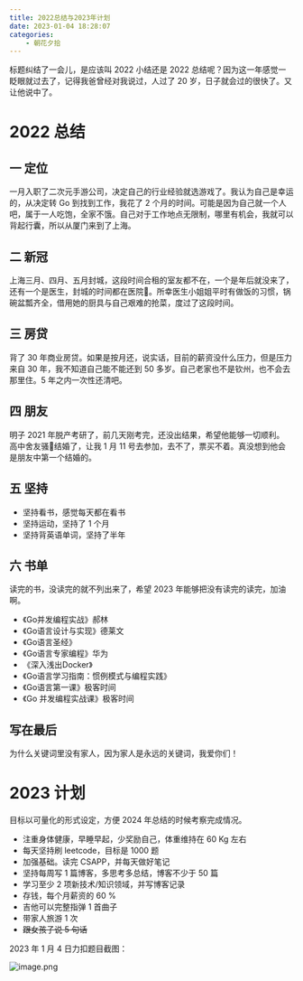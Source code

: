 ```yaml
---
title: 2022总结与2023年计划
date: 2023-01-04 18:28:07
categories: 
    - 朝花夕拾
---
```


标题纠结了一会儿，是应该叫 2022 小结还是 2022 总结呢？因为这一年感觉一眨眼就过去了，记得我爸曾经对我说过，人过了 20 岁，日子就会过的很快了。又让他说中了。
# 2022 总结
## 一 定位
一月入职了二次元手游公司，决定自己的行业经验就选游戏了。我认为自己是幸运的，从决定转 Go 到找到工作，我花了 2 个月的时间。可能是因为自己就一个人吧，属于一人吃饱，全家不饿。自己对于工作地点无限制，哪里有机会，我就可以背起行囊，所以从厦门来到了上海。
## 二 新冠
上海三月、四月、五月封城，这段时间合租的室友都不在，一个是年后就没来了，还有一个是医生，封城的时间都在医院🏥。所幸医生小姐姐平时有做饭的习惯，锅碗盆瓢齐全，借用她的厨具与自己艰难的抢菜，度过了这段时间。
## 三 房贷
背了 30 年商业房贷。如果是按月还，说实话，目前的薪资没什么压力，但是压力来自 30 年，我不知道自己能不能还到 50 多岁。自己老家也不是钦州，也不会去那里住。5 年之内一次性还清吧。
## 四 朋友
明子 2021 年脱产考研了，前几天刚考完，还没出结果，希望他能够一切顺利。
高中舍友骚🐻结婚了，让我 1 月 11 号去参加，去不了，票买不着。真没想到他会是朋友中第一个结婚的。
## 五 坚持
- 坚持看书，感觉每天都在看书
- 坚持运动，坚持了 1 个月
- 坚持背英语单词，坚持了半年
## 六 书单
读完的书，没读完的就不列出来了，希望 2023 年能够把没有读完的读完，加油啊。
- 《Go并发编程实战》郝林
- 《Go语言设计与实现》德莱文
- 《Go语言圣经》
- 《Go语言专家编程》华为
- 《深入浅出Docker》
- 《Go语言学习指南：惯例模式与编程实践》
- 《Go语言第一课》极客时间
- 《Go 并发编程实战课》极客时间
## 写在最后
为什么关键词里没有家人，因为家人是永远的关键词，我爱你们！

# 2023 计划
目标以可量化的形式设定，方便 2024 年总结的时候考察完成情况。
- 注重身体健康，早睡早起，少奖励自己，体重维持在 60 Kg 左右
- 每天坚持刷 leetcode，目标是 1000 题
- 加强基础。读完 CSAPP，并每天做好笔记
- 坚持每周写 1 篇博客，多思考多总结，博客不少于 50 篇
- 学习至少 2 项新技术/知识领域，并写博客记录
- 存钱，每个月薪资的 60 %
- 吉他可以完整指弹 1 首曲子
- 带家人旅游 1 次
- ~~跟女孩子说 5 句话~~

2023 年 1 月 4 日力扣题目截图：

![image.png](https://p6-juejin.byteimg.com/tos-cn-i-k3u1fbpfcp/e26750a3325f44e8a74b0029bb061474~tplv-k3u1fbpfcp-watermark.image?)